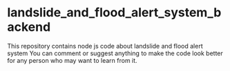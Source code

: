# landslide_and_flood_alert_system_backend
This repository contains node js code about landslide and flood alert system
You can comment or suggest anything to make the code look better for any person who may want to 
learn from it. 
